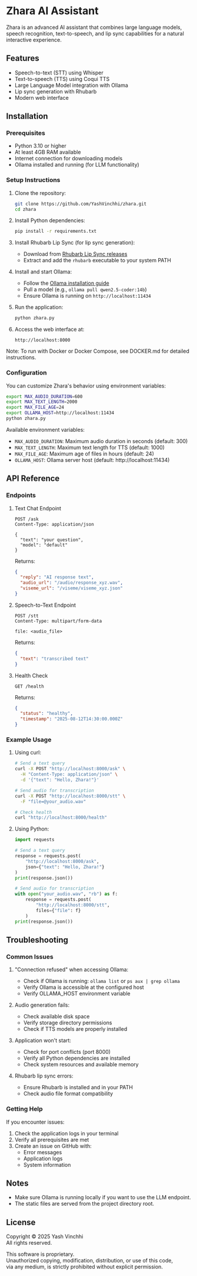 # Zhara AI Assistant

Zhara is an advanced AI assistant that combines large language models, speech recognition, text-to-speech, and lip sync capabilities for a natural interactive experience.

## Features
- Speech-to-text (STT) using Whisper
- Text-to-speech (TTS) using Coqui TTS
- Large Language Model integration with Ollama
- Lip sync generation with Rhubarb
- Modern web interface

## Installation

### Prerequisites
- Python 3.10 or higher
- At least 4GB RAM available
- Internet connection for downloading models
- Ollama installed and running (for LLM functionality)

### Setup Instructions

1. Clone the repository:
   ```bash
   git clone https://github.com/YashVinchhi/zhara.git
   cd zhara
   ```

2. Install Python dependencies:
   ```bash
   pip install -r requirements.txt
   ```

3. Install Rhubarb Lip Sync (for lip sync generation):
   - Download from [Rhubarb Lip Sync releases](https://github.com/DanielSWolf/rhubarb-lip-sync/releases)
   - Extract and add the `rhubarb` executable to your system PATH

4. Install and start Ollama:
   - Follow the [Ollama installation guide](https://ollama.ai/download)
   - Pull a model (e.g., `ollama pull qwen2.5-coder:14b`)
   - Ensure Ollama is running on `http://localhost:11434`

5. Run the application:
   ```bash
   python zhara.py
   ```

6. Access the web interface at:
   ```
   http://localhost:8000
   ```
   
Note: To run with Docker or Docker Compose, see DOCKER.md for detailed instructions.

 

### Configuration

You can customize Zhara's behavior using environment variables:

```bash
export MAX_AUDIO_DURATION=600
export MAX_TEXT_LENGTH=2000
export MAX_FILE_AGE=24
export OLLAMA_HOST=http://localhost:11434
python zhara.py
```

Available environment variables:
- `MAX_AUDIO_DURATION`: Maximum audio duration in seconds (default: 300)
- `MAX_TEXT_LENGTH`: Maximum text length for TTS (default: 1000)
- `MAX_FILE_AGE`: Maximum age of files in hours (default: 24)
- `OLLAMA_HOST`: Ollama server host (default: http://localhost:11434)

## API Reference

### Endpoints

1. Text Chat Endpoint
   ```
   POST /ask
   Content-Type: application/json

   {
     "text": "your question",
     "model": "default"
   }
   ```
   Returns:
   ```json
   {
     "reply": "AI response text",
     "audio_url": "/audio/response_xyz.wav",
     "viseme_url": "/viseme/viseme_xyz.json"
   }
   ```

2. Speech-to-Text Endpoint
   ```
   POST /stt
   Content-Type: multipart/form-data

   file: <audio_file>
   ```
   Returns:
   ```json
   {
     "text": "transcribed text"
   }
   ```

3. Health Check
   ```
   GET /health
   ```
   Returns:
   ```json
   {
     "status": "healthy",
     "timestamp": "2025-08-12T14:30:00.000Z"
   }
   ```

### Example Usage

1. Using curl:
   ```bash
   # Send a text query
   curl -X POST "http://localhost:8000/ask" \
     -H "Content-Type: application/json" \
     -d '{"text": "Hello, Zhara!"}'

   # Send audio for transcription
   curl -X POST "http://localhost:8000/stt" \
     -F "file=@your_audio.wav"

   # Check health
   curl "http://localhost:8000/health"
   ```

2. Using Python:
   ```python
   import requests

   # Send a text query
   response = requests.post(
       "http://localhost:8000/ask",
       json={"text": "Hello, Zhara!"}
   )
   print(response.json())

   # Send audio for transcription
   with open("your_audio.wav", "rb") as f:
       response = requests.post(
           "http://localhost:8000/stt",
           files={"file": f}
       )
   print(response.json())
   ```

## Troubleshooting

### Common Issues

1. "Connection refused" when accessing Ollama:
   - Check if Ollama is running: `ollama list` or `ps aux | grep ollama`
   - Verify Ollama is accessible at the configured host
   - Verify OLLAMA_HOST environment variable

2. Audio generation fails:
   - Check available disk space
   - Verify storage directory permissions
   - Check if TTS models are properly installed

3. Application won't start:
   - Check for port conflicts (port 8000)
   - Verify all Python dependencies are installed
   - Check system resources and available memory

4. Rhubarb lip sync errors:
   - Ensure Rhubarb is installed and in your PATH
   - Check audio file format compatibility

### Getting Help

If you encounter issues:
1. Check the application logs in your terminal
2. Verify all prerequisites are met
3. Create an issue on GitHub with:
   - Error messages
   - Application logs
   - System information

## Notes
- Make sure Ollama is running locally if you want to use the LLM endpoint.
- The static files are served from the project directory root.

## License
Copyright © 2025 Yash Vinchhi  
All rights reserved.  

This software is proprietary.  
Unauthorized copying, modification, distribution, or use of this code,  
via any medium, is strictly prohibited without explicit permission.
